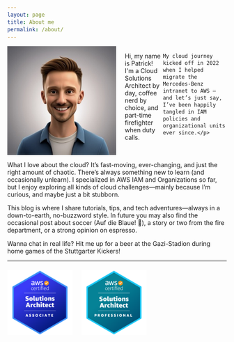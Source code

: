 ```yaml
---
layout: page
title: About me
permalink: /about/
---
```


<div style="display: flex; align-items: flex-start;">
    <img src="../images/patrick_generated.jpeg" alt="Patrick Schneider" width="250" style="margin-right: 20px;">
    <p>Hi, my name is Patrick! I'm a Cloud Solutions Architect by day, coffee nerd by choice, and part-time firefighter when duty calls. <br /><br /> 
    
    My cloud journey kicked off in 2022 when I helped migrate the Mercedes-Benz intranet to AWS — and let’s just say, I’ve been happily tangled in IAM policies and organizational units ever since.</p>
</div>

What I love about the cloud? It’s fast-moving, ever-changing, and just the right amount of chaotic. There’s always something new to learn (and occasionally unlearn). I specialized in AWS IAM and Organizations so far, but I enjoy exploring all kinds of cloud challenges—mainly because I’m curious, and maybe just a bit stubborn.

This blog is where I share tutorials, tips, and tech adventures—always in a down-to-earth, no-buzzword style. In future you may also find the occasional post about soccer (Auf die Blaue! 💙), a story or two from the fire department, or a strong opinion on espresso.

Wanna chat in real life? Hit me up for a beer at the Gazi-Stadion during home games of the Stuttgarter Kickers!

---



<div style="display: flex; gap: 20px; margin-top: 20px;">
    <a href="https://www.credly.com/earner/earned/badge/3ddf1361-7cd8-494f-af91-c941f8accb57" target="_blank">
        <img src="../images/csa-associate.png" alt="AWS Certified Solutions Architect – Associate" width="150">
    </a>
    <a href="https://www.credly.com/earner/earned/badge/4ba3032b-d02c-4e6a-8bd3-ac6440db2140" target="_blank">
        <img src="../images/csa-professional.png" alt="AWS Certified Solutions Architect – Professional" width="150">
    </a>
</div>